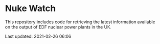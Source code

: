 # Nuke Watch

This repository includes code for retrieving the latest information available on the output of EDF nuclear power plants in the UK.

Last updated: 2021-02-26 06:06